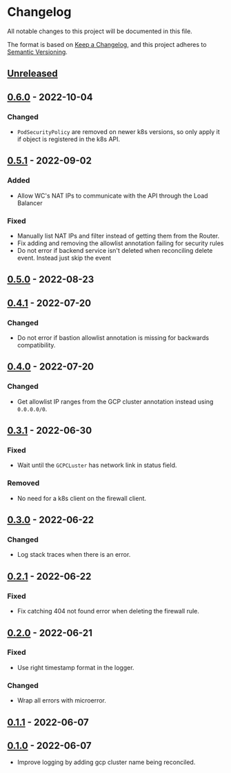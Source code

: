 # Changelog

All notable changes to this project will be documented in this file.

The format is based on [Keep a Changelog](https://keepachangelog.com/en/1.0.0/),
and this project adheres to [Semantic Versioning](https://semver.org/spec/v2.0.0.html).

## [Unreleased]

## [0.6.0] - 2022-10-04

### Changed

- `PodSecurityPolicy` are removed on newer k8s versions, so only apply it if object is registered in the k8s API.

## [0.5.1] - 2022-09-02

### Added

- Allow WC's NAT IPs to communicate with the API through the Load Balancer

### Fixed

- Manually list NAT IPs and filter instead of getting them from the Router.
- Fix adding and removing the allowlist annotation failing for security rules
- Do not error if backend service isn't deleted when reconciling delete event. Instead just skip the event

## [0.5.0] - 2022-08-23

## [0.4.1] - 2022-07-20

### Changed

- Do not error if bastion allowlist annotation is missing for backwards compatibility.

## [0.4.0] - 2022-07-20

### Changed

- Get allowlist IP ranges from the GCP cluster annotation instead using `0.0.0.0/0`.

## [0.3.1] - 2022-06-30

### Fixed

- Wait until the `GCPCLuster` has network link in status field.

### Removed

- No need for a k8s client on the firewall client.

## [0.3.0] - 2022-06-22

### Changed

- Log stack traces when there is an error.

## [0.2.1] - 2022-06-22

### Fixed

- Fix catching 404 not found error when deleting the firewall rule.

## [0.2.0] - 2022-06-21

### Fixed

- Use right timestamp format in the logger.

### Changed

- Wrap all errors with microerror.

## [0.1.1] - 2022-06-07

## [0.1.0] - 2022-06-07

- Improve logging by adding gcp cluster name being reconciled.

[Unreleased]: https://github.com/giantswarm/capg-firewall-rule-operator/compare/v0.6.0...HEAD
[0.6.0]: https://github.com/giantswarm/capg-firewall-rule-operator/compare/v0.5.1...v0.6.0
[0.5.1]: https://github.com/giantswarm/capg-firewall-rule-operator/compare/v0.5.0...v0.5.1
[0.5.0]: https://github.com/giantswarm/capg-firewall-rule-operator/compare/v0.4.1...v0.5.0
[0.4.1]: https://github.com/giantswarm/capg-firewall-rule-operator/compare/v0.4.0...v0.4.1
[0.4.0]: https://github.com/giantswarm/capg-firewall-rule-operator/compare/v0.3.1...v0.4.0
[0.3.1]: https://github.com/giantswarm/capg-firewall-rule-operator/compare/v0.3.0...v0.3.1
[0.3.0]: https://github.com/giantswarm/capg-firewall-rule-operator/compare/v0.2.1...v0.3.0
[0.2.1]: https://github.com/giantswarm/capg-firewall-rule-operator/compare/v0.2.0...v0.2.1
[0.2.0]: https://github.com/giantswarm/capg-firewall-rule-operator/compare/v0.1.1...v0.2.0
[0.1.1]: https://github.com/giantswarm/capg-firewall-rule-operator/compare/v0.1.0...v0.1.1
[0.1.0]: https://github.com/giantswarm/capg-firewall-rule-operator/releases/tag/v0.1.0

